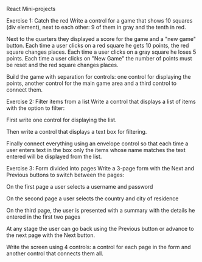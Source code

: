 React Mini-projects


Exercise 1: Catch the red
Write a control for a game that shows 10 squares (div element), next to each other: 9 of them in gray and the tenth in red.

Next to the quarters they displayed a score for the game and a "new game" button. Each time a user clicks on a red square he gets 10 points, the red square changes places. Each time a user clicks on a gray square he loses 5 points. Each time a user clicks on "New Game" the number of points must be reset and the red square changes places.

Build the game with separation for controls: one control for displaying the points, another control for the main game area and a third control to connect them.

Exercise 2: Filter items from a list
Write a control that displays a list of items with the option to filter:

First write one control for displaying the list.

Then write a control that displays a text box for filtering.

Finally connect everything using an envelope control so that each time a user enters text in the box only the items whose name matches the text entered will be displayed from the list.

Exercise 3: Form divided into pages
Write a 3-page form with the Next and Previous buttons to switch between the pages:

On the first page a user selects a username and password

On the second page a user selects the country and city of residence

On the third page, the user is presented with a summary with the details he entered in the first two pages

At any stage the user can go back using the Previous button or advance to the next page with the Next button.

Write the screen using 4 controls: a control for each page in the form and another control that connects them all.
